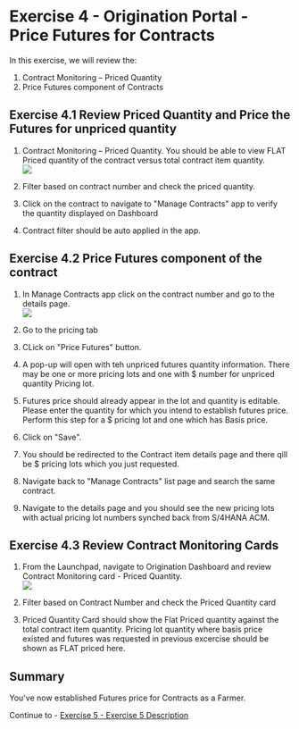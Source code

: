 # Exercise 4 - Origination Portal - Price Futures for Contracts

In this exercise, we will review the:
1. Contract Monitoring – Priced Quantity
2. Price Futures component of Contracts



## Exercise 4.1 Review Priced Quantity and Price the Futures for unpriced quantity


1. Contract Monitoring – Priced Quantity. You should be able to view FLAT Priced quantity of the contract versus total contract item quantity.
<br>![](/exercises/ex1/images/Ex_4_1_Image.png)

2. Filter based on contract number and check the priced quantity.
3. Click on the contract to navigate to "Manage Contracts" app to verify the quantity displayed on Dashboard
4. Contract filter should be auto applied in the app. 



## Exercise 4.2 Price Futures component of the contract

1. In Manage Contracts app click on the contract number and go to the details page.
<br>![](/exercises/ex1/images/Ex_4_2_Image.png)

2. Go to the pricing tab
3. CLick on "Price Futures" button.
4. A pop-up will open with teh unpriced futures quantity information. There may be one or more pricing lots and one with $ number for unpriced quantity Pricing lot.
5. Futures price should already appear in the lot and quantity is editable. Please enter the quantity for which you intend to establish futures price. Perform this step for a $ pricing lot and one which has Basis price.
6. Click on "Save".
7. You should be redirected to the Contract item details page and there qill be $ pricing lots which you just requested.
8. Navigate back to "Manage Contracts" list page and search the same contract.
9. Navigate to the details page and you should see the new pricing lots with actual pricing lot numbers synched back from S/4HANA ACM.


## Exercise 4.3 Review Contract Monitoring Cards

1. From the Launchpad, navigate to Origination Dashboard and review Contract Monitoring card - Priced Quantity.
<br>![](/exercises/ex1/images/Ex_4_3_Image.png)

2. Filter based on Contract Number and check the Priced Quantity card
3. Priced Quantity Card should show the Flat Priced quantity against the total contract item quantity. Pricing lot quantity where basis price existed and futures was requested in previous excercise should be shown as FLAT priced here.


## Summary

You've now established Futures price for Contracts as a Farmer.

Continue to - [Exercise 5 - Exercise 5 Description](../ex2/README.md)
